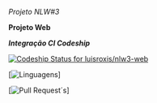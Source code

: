 *Projeto NLW#3*

**Projeto Web** 


***Integração CI Codeship***

[![Codeship Status for luisroxis/nlw3-web](https://app.codeship.com/projects/255421e0-eeec-0138-b837-3ed442d355da/status?branch=main)](https://app.codeship.com/projects/413572)

[![Linguagens](https://img.shields.io/github/languages/count/luisroxis/nlw3-web?style=plastic)]

[![Pull Request´s](https://img.shields.io/github/issues-pr-closed/luisroxis/nlw3-web?style=plastic)]
